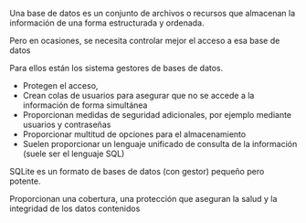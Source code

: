 Una base de datos es un conjunto de archivos o recursos que almacenan la información de una forma estructurada y ordenada.

Pero en ocasiones, se necesita controlar mejor el acceso a esa base de datos

Para ellos están los sistema gestores de bases de datos.

- Protegen el acceso, 
- Crean colas de usuarios para asegurar que no se accede a la información de forma simultánea
- Proporcionan medidas de seguridad adicionales, por ejemplo mediante usuarios y contraseñas
- Proporcionar multitud de opciones para el almacenamiento
- Suelen proporcionar un lenguaje unificado de consulta de la información (suele ser el lenguaje SQL)

SQLite es un formato de bases de datos (con gestor) pequeño pero potente.

Proporcionan una cobertura, una protección que aseguran la salud y la integridad de los datos contenidos


